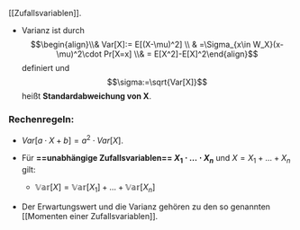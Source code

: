 [[Zufallsvariablen]].

- Varianz ist durch  $$\begin{align}\\& Var[X]:= E[(X-\mu)^2] \\ & =\Sigma_{x\in W_X}(x-\mu)^2\cdot Pr[X=x] \\& = E[X^2]-E[X]^2\end{align}$$ definiert und $$\sigma:=\sqrt{Var[X]}$$ heißt **Standardabweichung von X**.

### Rechenregeln:
- $Var[a\cdot X + b]=a^2\cdot Var[X]$.
- Für **==unabhängige Zufallsvariablen== $X_1\cdot \dots \cdot X_n$** und $X=X_1+\dots + X_n$ gilt:
	- $\mathbb{Var}[X]=\mathbb{Var}[X_1]+\dots+\mathbb{Var}[X_n]$

- Der Erwartungswert und die Varianz gehören zu den so genannten [[Momenten einer Zufallsvariablen]].
